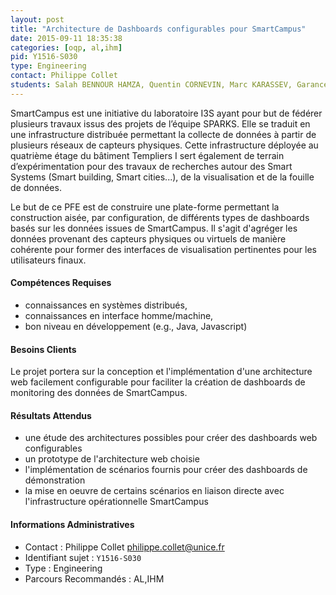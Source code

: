 ```yaml
---
layout: post
title: "Architecture de Dashboards configurables pour SmartCampus"
date: 2015-09-11 18:35:38
categories: [oqp, al,ihm]
pid: Y1516-S030
type: Engineering
contact: Philippe Collet
students: Salah BENNOUR HAMZA, Quentin CORNEVIN, Marc KARASSEV, Garance VALLAT
---
```

       
SmartCampus est une initiative du laboratoire I3S ayant pour but de fédérer plusieurs travaux issus des projets de l’équipe SPARKS. Elle se traduit en une infrastructure distribuée permettant la collecte de données à partir de plusieurs réseaux de capteurs physiques. Cette infrastructure déployée au quatrième étage du bâtiment Templiers I sert également de terrain d’expérimentation pour des travaux de recherches autour des Smart Systems (Smart building, Smart cities...), de la visualisation et de la fouille de données.

Le but de ce PFE est de construire une plate-forme permettant la construction aisée, par  configuration, de différents types de dashboards basés sur les données issues de SmartCampus. Il s'agit d'agréger les données provenant des capteurs physiques ou virtuels de manière cohérente pour former des interfaces de visualisation pertinentes pour les utilisateurs finaux.

#### Compétences Requises
- connaissances en systèmes distribués,
- connaissances en interface homme/machine,
- bon niveau en développement (e.g., Java, Javascript)


#### Besoins Clients
Le projet portera sur la conception et l'implémentation d'une architecture web facilement configurable pour faciliter la création de dashboards de monitoring des données de SmartCampus.

#### Résultats Attendus
- une étude des architectures possibles pour créer des dashboards web configurables
- un prototype de l'architecture web choisie 
- l'implémentation de scénarios fournis pour créer des dashboards de démonstration
- la mise en oeuvre de certains scénarios en liaison directe avec l'infrastructure opérationnelle SmartCampus
     

#### Informations Administratives
  * Contact : Philippe Collet <philippe.collet@unice.fr>
  * Identifiant sujet : `Y1516-S030`
  * Type : Engineering
  * Parcours Recommandés : AL,IHM
     